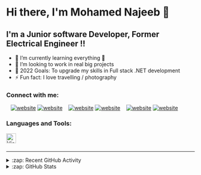 # Hi there, I'm Mohamed Najeeb 👋

## I'm a Junior software Developer, Former Electrical Engineer !!

- 🌱 I’m currently learning everything 🤣
- 👯 I’m looking to work in real big projects
- 🥅 2022 Goals: To upgrade my skills in Full stack .NET development
- ⚡ Fun fact: I love travelling / photography

### Connect with me:

&nbsp;&nbsp;
[![website](./img/twitter-light.svg)](https://twitter.com/mohamednajeeb30#gh-light-mode-only)
[![website](./img/twitter-dark.svg)](https://twitter.com/mohamednajeeb30#gh-dark-mode-only)
&nbsp;&nbsp;
[![website](./img/linkedin-light.svg)](https://linkedin.com/in/mohamed-najeeb96#gh-light-mode-only)
[![website](./img/linkedin-dark.svg)](https://linkedin.com/in/mohamed-najeeb96#gh-dark-mode-only)
&nbsp;&nbsp;
[![website](./img/instagram-light.svg)](https://instagram.com/mohamednajeeb300#gh-light-mode-only)
[![website](./img/instagram-dark.svg)](https://instagram.com/mohamednajeeb300#gh-dark-mode-only)

### Languages and Tools:

<img align="left" alt="Visual Studio Code" width="26px" src="https://img.shields.io/badge/javascript-%23323330.svg?style=for-the-badge&logo=javascript&logoColor=%23F7DF1E" style="padding-right:10px;" />

<br />
<br />

---

<details>
  <summary>:zap: Recent GitHub Activity</summary>
  
<!--START_SECTION:activity-->

<!--END_SECTION:activity-->

</details>

<details>
  <summary>:zap: GitHub Stats</summary>

<img align="left" width="47%" src="https://github-readme-stats.vercel.app/api?username=MONajeeb&show_icons=true&theme=radical"/>

<img align="left" width="47%" src="https://github-readme-stats.vercel.app/api/top-langs/?username=MONajeeb&layout=compact"/>

</details>

[twitter]: https://twitter.com/mohamednajeeb30
[instagram]: https://instagram.com/mohamednajeeb300
[linkedin]: https://linkedin.com/in/mohamed-najeeb96
